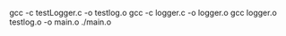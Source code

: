 gcc -c testLogger.c -o testlog.o
gcc -c logger.c -o logger.o
gcc logger.o testlog.o -o main.o
./main.o
